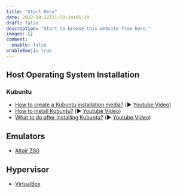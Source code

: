 ```yaml
---
title: "Start Here"
date: 2022-10-22T21:50:34+05:30
draft: false
description: "Start to browse this website from here."
images: []
comment:
  enable: false
enableEmoji: true
---
```


## Host Operating System Installation

### Kubuntu

- [How to create a Kubuntu installation media?](/create-kubuntu-installation-media/) (:arrow_forward: [Youtube Video](https://youtu.be/YgtnF2ZQBk0))
- [How to install Kubuntu?](/install-kubuntu/) (:arrow_forward: [Youtube Video](https://youtu.be/hM27bdsNYeQ))
- [What to do after installing Kubuntu?](/kubuntu-post-installation/) (:arrow_forward: [Youtube Video](https://youtu.be/GxXiRfft-6w))

## Emulators

- [Altair Z80](/altair-z80/)

## Hypervisor

- [VirtualBox](/virtualbox/)
